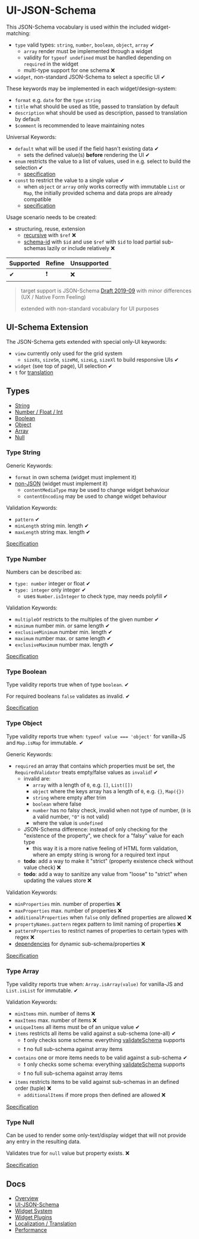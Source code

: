 # UI-JSON-Schema

This JSON-Schema vocabulary is used within the included widget-matching:
 
- `type` valid types: `string`, `number`, `boolean`, `object`, `array` ✔
    - `array` render must be implemented through a widget
    - validity for `typeof undefined` must be handled depending on `required` in the widget
    - multi-type support for one schema ❌
- `widget`, non-standard JSON-Schema to select a specific UI ✔

These keywords may be implemented in each widget/design-system:

- `format` e.g. `date` for the `type` `string`
- `title` what should be used as title, passed to translation by default
- `description` what should be used as description, passed to translation by default
- `$comment` is recommended to leave maintaining notes

Universal Keywords:

- `default` what will be used if the field hasn't existing data ✔
    - sets the defined value(s) **before** rendering the UI ✔
- `enum` restricts the value to a list of values, used in e.g. select to build the selection ✔
    - [specification](https://json-schema.org/understanding-json-schema/reference/generic.html#enumerated-values)
- `const` to restrict the value to a single value ✔
    - when `object` or `array` only works correctly with immutable `List` or `Map`, the initially provided schema and data props are already compatible
    - [specification](https://json-schema.org/understanding-json-schema/reference/generic.html#constant-values)

Usage scenario needs to be created:

- structuring, reuse, extension
    - [recursive](https://json-schema.org/understanding-json-schema/structuring.html#recursion) with `$ref` ❌
    - [schema-id](https://json-schema.org/understanding-json-schema/structuring.html#the-id-property) with `$id` and use `$ref` with `$id` to load partial sub-schemas lazily or include relatively ❌
    
| Supported | Refine | Unsupported |
| :----     | :----  | :----       |
| ✔         | ❗      | ❌          |
    
>
> target support is JSON-Schema [Draft 2019-09](https://json-schema.org/draft/2019-09/release-notes.html) with minor differences (UX / Native Form Feeling)
>
> extended with non-standard vocabulary for UI purposes
>
    
## UI-Schema Extension

The JSON-Schema gets extended with special only-UI keywords:

- `view` currently only used for the grid system
    - `sizeXs`, `sizeSm`, `sizeMd`, `sizeLg`, `sizeXl` to build responsive UIs ✔
- `widget` (see top of page), UI selection ✔
- `t` for [translation](./Localization.md#Translation)

## Types

- [String](#type-string)
- [Number / Float / Int](#type-number)
- [Boolean](#type-boolean)
- [Object](#type-object)
- [Array](#type-array)
- [Null](#type-null)

### Type String

Generic Keywords:

- `format` in own schema (widget must implement it)
- [non-JSON](https://json-schema.org/understanding-json-schema/reference/non_json_data.html) (widget must implement it)
    - `contentMediaType` may be used to change widget behaviour
    - `contentEncoding` may be used to change widget behaviour

Validation Keywords:

- `pattern` ✔
- `minLength` string min. length ✔
- `maxLength` string max. length ✔

[Specification](https://json-schema.org/understanding-json-schema/reference/string.html)

### Type Number

Numbers can be described as:

- `type: number` integer or float ✔
- `type: integer` only integer ✔
    - uses `Number.isInteger` to check type, may needs polyfill ✔

Validation Keywords:

- `multipleOf` restricts to the multiples of the given number ✔
- `minimum` number min. or same length ✔
- `exclusiveMinimum` number min. length ✔
- `maximum` number max. or same length ✔
- `exclusiveMaximum` number max. length ✔

[Specification](https://json-schema.org/understanding-json-schema/reference/numeric.html)

### Type Boolean

Type validity reports true when of type `boolean`. ✔

For required booleans `false` validates as invalid. ✔

[Specification](https://json-schema.org/understanding-json-schema/reference/boolean.html)

### Type Object

Type validity reports true when: `typeof value === 'object'` for vanilla-JS and `Map.isMap` for immutable. ✔

Generic Keywords:

- `required` an array that contains which properties must be set, the `RequiredValidator` treats empty/false values as `invalid`! ✔
    - invalid are:
        - `array` with a length of `0`, e.g. `[]`, `List([])`
        - `object` where the keys array has a length of `0`, e.g. `{}`, `Map({})`
        - `string` where empty after trim
        - `boolean` where false
        - `number` has no falsy check, invalid when not type of number, (`0` is a valid number, `"0"` is not valid)
        - where the value is `undefined`
    - JSON-Schema difference: instead of only checking for the "existence of the property", we check for a "falsy" value for each type
        - this way it is a more native feeling of HTML form validation, where an empty string is wrong for a required text input 
    - **todo**: add a way to make it "strict" (property existence check without value check) ❌
    - **todo**: add a way to sanitize any value from "loose" to "strict" when updating the values store ❌

Validation Keywords:

- `minProperties` min. number of properties ❌
- `maxProperties` max. number of properties ❌
- `additionalProperties` when `false` only defined properties are allowed ❌
- `propertyNames.pattern` regex pattern to limit naming of properties ❌
- `patternProperties` to restrict names of properties to certain types with regex ❌ 
- [dependencies](https://json-schema.org/understanding-json-schema/reference/object.html#dependencies) for dynamic sub-schema/properties ❌

[Specification](https://json-schema.org/understanding-json-schema/reference/object.html)

### Type Array

Type validity reports true when: `Array.isArray(value)` for vanilla-JS and `List.isList` for immutable. ✔

Validation Keywords:

- `minItems` min. number of items ❌
- `maxItems` max. number of items ❌
- `uniqueItems` all items must be of an unique value ✔
- `items` restricts all items be valid against a sub-schema (one-all) ✔
    - ❗ only checks some schema: everything [validateSchema](./WidgetPlugins.md@validateschema) supports
    - ❗ no full sub-schema against array items
- `contains` one or more items needs to be valid against a sub-schema ✔
    - ❗ only checks some schema: everything [validateSchema](./WidgetPlugins.md@validateschema) supports
    - ❗ no full sub-schema against array items
- `items` restricts items to be valid against sub-schemas in an defined order (tuple) ❌
    - `additionalItems` if more props then defined are allowed ❌

[Specification](https://json-schema.org/understanding-json-schema/reference/array.html)

### Type Null

Can be used to render some only-text/display widget that will not provide any entry in the resulting data.

Validates true for `null` value but property exists. ❌

[Specification](https://json-schema.org/understanding-json-schema/reference/null.html)

## Docs

- [Overview](../../README.md)
- [UI-JSON-Schema](./Schema.md)
- [Widget System](./Widgets.md)
- [Widget Plugins](./WidgetPlugins.md)
- [Localization / Translation](./Localization.md)
- [Performance](./Performance.md)
